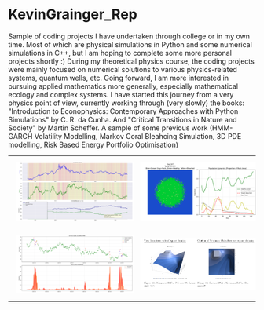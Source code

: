 # KevinGrainger_Rep
Sample of coding projects I have undertaken through college or in my own time.
Most of which are physical simulations in Python and some numerical simulations in C++, but I am hoping to complete some more personal projects shortly :)
During my theoretical physics course, the coding projects were mainly focused on numerical solutions to various physics-related systems, quantum wells, etc.
Going forward, I am more interested in pursuing applied mathematics more generally, especially mathematical ecology and complex systems.
I have started this journey from a very physics point of view, currently working through (very slowly) the books: "Introduction to Econophysics: Contemporary Approaches with Python Simulations" by C. R. da Cunha. And "Critical Transitions in Nature and Society" by Martin Scheffer. 
A sample of some previous work (HMM-GARCH Volatility Modelling,  Markov Coral Bleahcing Simulation, 3D PDE modelling, Risk Based Energy Portfolio Optimisation)
<div align="center">
  <table>
    <tr>
      <td align="center">
        <img src="Energy Portfolio Optimisations.png" alt="Energy Portfolio Optimisations" width="350" style="margin: 10px;">
      </td>
      <td align="center">
        <img src="Coral Bleahcing Sim - Potts model.png" alt="Coral Bleaching Simulation - Potts Model" width="350" style="margin: 10px;">
      </td>
    </tr>
    <tr>
      <td align="center">
        <img src="Hidden Markov Model Oil Volatility Measure.png" alt="Hidden Markov Model Oil Volatility Measure" width="350" style="margin: 10px;">
      </td>
      <td align="center">
        <img src="PDE 3D Plots.png" alt="PDE Plotting" width="350" style="margin: 10px;">
      </td>
    </tr>
  </table>
</div>
